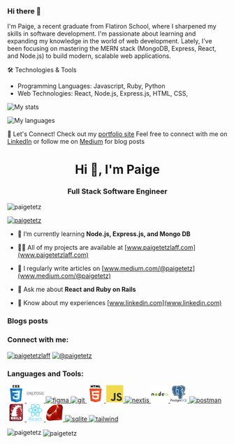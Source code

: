 ### Hi there 👋
I'm Paige, a recent graduate from Flatiron School, where I sharpened my skills in software development. I'm passionate about learning and expanding my knowledge in the world of web development. Lately, I've been focusing on mastering the MERN stack (MongoDB, Express, React, and Node.js) to build modern, scalable web applications.


🛠️ Technologies & Tools

- Programming Languages: Javascript, Ruby, Python
- Web Technologies: React, Node.js, Express.js, HTML, CSS,



![My stats](https://github-readme-stats.vercel.app/api?username=paigetetz&show_icons=true&theme=rose_pine)

![My languages](https://github-readme-stats.vercel.app/api/top-langs/?username=paigetetz&layout=compact&theme=rose_pine)

🤝 Let's Connect!
Check out my [portfolio site](https://www.paigetetzlaff.com/)
Feel free to connect with me on [LinkedIn](https://www.linkedin.com/in/paigetetzlaff/) or follow me on [Medium](https://medium.com/@paigetetz) for blog posts

<h1 align="center">Hi 👋, I'm Paige</h1>
<h3 align="center">Full Stack Software Engineer</h3>

<p align="left"> <img src="https://komarev.com/ghpvc/?username=paigetetz&label=Profile%20views&color=0e75b6&style=flat" alt="paigetetz" /> </p>

<p align="left"> <a href="https://github.com/ryo-ma/github-profile-trophy"><img src="https://github-profile-trophy.vercel.app/?username=paigetetz" alt="paigetetz" /></a> </p>

- 🌱 I’m currently learning **Node.js, Express.js, and Mongo DB**

- 👨‍💻 All of my projects are available at [www.paigetetzlaff.com](www.paigetetzlaff.com)

- 📝 I regularly write articles on [www.medium.com/@paigetetz](www.medium.com/@paigetetz)

- 💬 Ask me about **React and Ruby on Rails**

- 📄 Know about my experiences [www.linkedin.com](www.linkedin.com)

### Blogs posts
<!-- BLOG-POST-LIST:START -->
<!-- BLOG-POST-LIST:END -->

<h3 align="left">Connect with me:</h3>
<p align="left">
<a href="https://linkedin.com/in/paigetetzlaff" target="blank"><img align="center" src="https://raw.githubusercontent.com/rahuldkjain/github-profile-readme-generator/master/src/images/icons/Social/linked-in-alt.svg" alt="paigetetzlaff" height="30" width="40" /></a>
<a href="https://medium.com/@paigetetz" target="blank"><img align="center" src="https://raw.githubusercontent.com/rahuldkjain/github-profile-readme-generator/master/src/images/icons/Social/medium.svg" alt="@paigetetz" height="30" width="40" /></a>
</p>

<h3 align="left">Languages and Tools:</h3>
<p align="left"> <a href="https://www.w3schools.com/css/" target="_blank" rel="noreferrer"> <img src="https://raw.githubusercontent.com/devicons/devicon/master/icons/css3/css3-original-wordmark.svg" alt="css3" width="40" height="40"/> </a> <a href="https://expressjs.com" target="_blank" rel="noreferrer"> <img src="https://raw.githubusercontent.com/devicons/devicon/master/icons/express/express-original-wordmark.svg" alt="express" width="40" height="40"/> </a> <a href="https://www.figma.com/" target="_blank" rel="noreferrer"> <img src="https://www.vectorlogo.zone/logos/figma/figma-icon.svg" alt="figma" width="40" height="40"/> </a> <a href="https://git-scm.com/" target="_blank" rel="noreferrer"> <img src="https://www.vectorlogo.zone/logos/git-scm/git-scm-icon.svg" alt="git" width="40" height="40"/> </a> <a href="https://www.w3.org/html/" target="_blank" rel="noreferrer"> <img src="https://raw.githubusercontent.com/devicons/devicon/master/icons/html5/html5-original-wordmark.svg" alt="html5" width="40" height="40"/> </a> <a href="https://developer.mozilla.org/en-US/docs/Web/JavaScript" target="_blank" rel="noreferrer"> <img src="https://raw.githubusercontent.com/devicons/devicon/master/icons/javascript/javascript-original.svg" alt="javascript" width="40" height="40"/> </a> <a href="https://nextjs.org/" target="_blank" rel="noreferrer"> <img src="https://cdn.worldvectorlogo.com/logos/nextjs-2.svg" alt="nextjs" width="40" height="40"/> </a> <a href="https://nodejs.org" target="_blank" rel="noreferrer"> <img src="https://raw.githubusercontent.com/devicons/devicon/master/icons/nodejs/nodejs-original-wordmark.svg" alt="nodejs" width="40" height="40"/> </a> <a href="https://www.postgresql.org" target="_blank" rel="noreferrer"> <img src="https://raw.githubusercontent.com/devicons/devicon/master/icons/postgresql/postgresql-original-wordmark.svg" alt="postgresql" width="40" height="40"/> </a> <a href="https://postman.com" target="_blank" rel="noreferrer"> <img src="https://www.vectorlogo.zone/logos/getpostman/getpostman-icon.svg" alt="postman" width="40" height="40"/> </a> <a href="https://rubyonrails.org" target="_blank" rel="noreferrer"> <img src="https://raw.githubusercontent.com/devicons/devicon/master/icons/rails/rails-original-wordmark.svg" alt="rails" width="40" height="40"/> </a> <a href="https://reactjs.org/" target="_blank" rel="noreferrer"> <img src="https://raw.githubusercontent.com/devicons/devicon/master/icons/react/react-original-wordmark.svg" alt="react" width="40" height="40"/> </a> <a href="https://www.ruby-lang.org/en/" target="_blank" rel="noreferrer"> <img src="https://raw.githubusercontent.com/devicons/devicon/master/icons/ruby/ruby-original.svg" alt="ruby" width="40" height="40"/> </a> <a href="https://www.sqlite.org/" target="_blank" rel="noreferrer"> <img src="https://www.vectorlogo.zone/logos/sqlite/sqlite-icon.svg" alt="sqlite" width="40" height="40"/> </a> <a href="https://tailwindcss.com/" target="_blank" rel="noreferrer"> <img src="https://www.vectorlogo.zone/logos/tailwindcss/tailwindcss-icon.svg" alt="tailwind" width="40" height="40"/> </a> </p>

<p><img align="left" src="https://github-readme-stats.vercel.app/api/top-langs?username=paigetetz&show_icons=true&locale=en&layout=compact" alt="paigetetz" /></p>

<p>&nbsp;<img align="center" src="https://github-readme-stats.vercel.app/api?username=paigetetz&show_icons=true&locale=en" alt="paigetetz" /></p>
